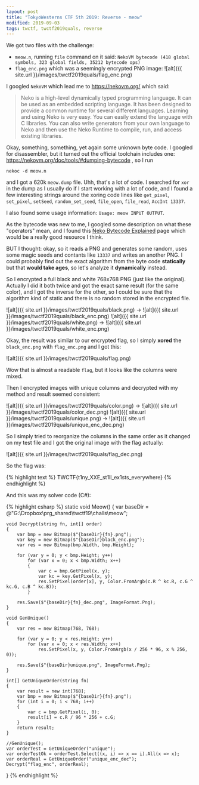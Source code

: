 ```yaml
---
layout: post
title: "TokyoWesterns CTF 5th 2019: Reverse - meow"
modified: 2019-09-03
tags: twctf, twctf2019quals, reverse
---
```


We got two files with the challenge:
* `meow.n`, running `file` command on it said: `NekoVM bytecode (418 global symbols, 323 global fields, 35212 bytecode ops)`
* `flag_enc.png` which was a seemingly encrypted PNG image:
![alt]({{ site.url }}/images/twctf2019quals/flag_enc.png)

I googled `NekoVM` which lead me to https://nekovm.org/ which said:

> Neko is a high-level dynamically typed programming language. It can be used as an embedded scripting language. It has been designed to provide a common runtime for several different languages. Learning and using Neko is very easy. You can easily extend the language with C libraries. You can also write generators from your own language to Neko and then use the Neko Runtime to compile, run, and access existing libraries.

Okay, something, something, yet again some unknown byte code. I googled for disassembler, but it turned out the official toolchain includes one: https://nekovm.org/doc/tools/#dumping-bytecode , so I run

```
nekoc -d meow.n
```

and I got a 620k `meow.dump` file. Uhh, that's a lot of code. I searched for `xor` in the dump as I usually do if I start working with a lot of code, and I found a few interesting strings around the xoring code lines like `get_pixel`, `set_pixel`, `setSeed`, `random_set_seed`, `file_open`, `file_read`, `AccInt 13337`.

I also found some usage information: `Usage: meow INPUT OUTPUT`.

As the bytecode was new to me, I googled some description on what these "operators" mean, and I found this [Neko Bytecode Explained](https://repl.it/@king1600/Neko-Bytecode-Explained) page which would be a really good resource I think.

BUT I thought: okay, so it reads a PNG and generates some random, uses some magic seeds and contants like `13337` and writes an another PNG. I could probably find out the exact algorithm from the byte code **statically** but that **would take ages**, so let's analyze it **dynamically** instead.

So I encrypted a full black and white 768x768 PNG (just like the original). Actually I did it both twice and got the exact same result (for the same color), and I got the inverse for the other, so I could be sure that the algorithm kind of static and there is no random stored in the encrypted file.

![alt]({{ site.url }}/images/twctf2019quals/black.png) -> ![alt]({{ site.url }}/images/twctf2019quals/black_enc.png)
![alt]({{ site.url }}/images/twctf2019quals/white.png) -> ![alt]({{ site.url }}/images/twctf2019quals/white_enc.png)

Okay, the result was similar to our encrypted flag, so I simply **xored** the `black_enc.png` with `flag_enc.png` and I got this:

![alt]({{ site.url }}/images/twctf2019quals/flag.png)

Wow that is almost a readable `flag`, but it looks like the columns were mixed.

Then I encrypted images with unique columns and decrypted with my method and result seemed consistent:

![alt]({{ site.url }}/images/twctf2019quals/color.png) -> ![alt]({{ site.url }}/images/twctf2019quals/color_dec.png)
![alt]({{ site.url }}/images/twctf2019quals/unique.png) -> ![alt]({{ site.url }}/images/twctf2019quals/unique_enc_dec.png)

So I simply tried to reorganize the columns in the same order as it changed on my test file and I got the original image with the flag actually:

![alt]({{ site.url }}/images/twctf2019quals/flag_dec.png)

So the flag was:

{% highlight text %}
TWCTF{t1ny_XXE_st1ll_ex1sts_everywhere}
{% endhighlight %}

And this was my solver code (C#):

{% highlight csharp %} 
static void Meow()
{
    var baseDir = @"G:\Dropbox\prg_shared\twctf19\challs\meow\";

    void Decrypt(string fn, int[] order)
    {
        var bmp = new Bitmap($"{baseDir}{fn}.png");
        var key = new Bitmap($"{baseDir}black_enc.png");
        var res = new Bitmap(bmp.Width, bmp.Height);

        for (var y = 0; y < bmp.Height; y++)
            for (var x = 0; x < bmp.Width; x++)
            {
                var c = bmp.GetPixel(x, y);
                var kc = key.GetPixel(x, y);
                res.SetPixel(order[x], y, Color.FromArgb(c.R ^ kc.R, c.G ^ kc.G, c.B ^ kc.B));
            }

        res.Save($"{baseDir}{fn}_dec.png", ImageFormat.Png);
    }

    void GenUnique()
    {
        var res = new Bitmap(768, 768);

        for (var y = 0; y < res.Height; y++)
            for (var x = 0; x < res.Width; x++)
                res.SetPixel(x, y, Color.FromArgb(x / 256 * 96, x % 256, 0));

        res.Save($"{baseDir}unique.png", ImageFormat.Png);
    }

    int[] GetUniqueOrder(string fn)
    {
        var result = new int[768];
        var bmp = new Bitmap($"{baseDir}{fn}.png");
        for (int i = 0; i < 768; i++)
        {
            var c = bmp.GetPixel(i, 0);
            result[i] = c.R / 96 * 256 + c.G;
        }
        return result;
    }

    //GenUnique();            
    var orderTest = GetUniqueOrder("unique");
    var orderTestOk = orderTest.Select((x, i) => x == i).All(x => x);
    var orderReal = GetUniqueOrder("unique_enc_dec");
    Decrypt("flag_enc", orderReal);
}
{% endhighlight %}